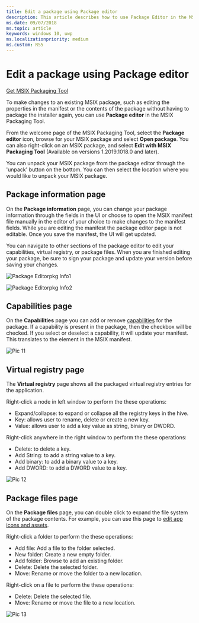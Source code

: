 ```yaml
---
title: Edit a package using Package editor
description: This article describes how to use Package Editor in the MSIX Package Tool to edit package information such as the properties in the manifest.
ms.date: 09/07/2018
ms.topic: article
keywords: windows 10, uwp
ms.localizationpriority: medium
ms.custom: RS5
---
```


# Edit a package using Package editor

<div class="nextstepaction"><p><a class="x-hidden-focus" href="https://www.microsoft.com/en-us/p/msix-packaging-tool/9n5lw3jbcxkf" data-linktype="external">Get MSIX Packaging Tool</a></p></div>

To make changes to an existing MSIX package, such as editing the properties in the manifest or the contents of the package without having to package the installer again, you can use **Package editor** in the MSIX Packaging Tool.

From the welcome page of the MSIX Packaging Tool, select the **Package editor** icon, browse for your MSIX package and select **Open package**. You can also right-click on an MSIX package, and select **Edit with MSIX Packaging Tool** (Available on versions 1.2019.1018.0 and later).

You can unpack your MSIX package from the package editor through the 'unpack' button on the bottom. You can then select the location where you would like to unpack your MSIX package. 

## Package information page

On the **Package information** page, you can change your package information through the fields in the UI or choose to open the MSIX manifest file manually in the editor of your choice to make changes to the manifest fields. While you are editing the manifest the package editor page is not editable. Once you save the manifest, the UI will get updated.

You can navigate to other sections of the package editor to edit your capabilities, virtual registry, or package files. When you are finished editing your package, be sure to sign your package and update your version before saving your changes.

![Package Editorpkg Info1](images/PackageEditorPkgInfo1.png)

![Package Editorpkg Info2](images/PackageEditorPkgInfo2.png)

## Capabilities page

On the **Capabilities** page you can add or remove [capabilities](/uwp/schemas/appxpackage/uapmanifestschema/element-capability) for the package. If a capability is present in the package, then the checkbox will be checked. If you select or deselect a capability, it will update your manifest. This translates to the <capability> element in the MSIX manifest.

![Pic 11](images/pic11.png)

## Virtual registry page

The **Virtual registry** page shows all the packaged virtual registry entries for the application.

Right-click a node in left window to perform the these operations:

- Expand/collapse: to expand or collapse all the registry keys in the hive.
- Key: allows user to rename, delete or create a new key.
- Value: allows user to add a key value as string, binary or DWORD.

Right-click anywhere in the right window to perform the these operations:

- Delete: to delete a key.
- Add String: to add a string value to a key.
- Add binary: to add a binary value to a key.
- Add DWORD: to add a DWORD value to a key.

![Pic 12](images/pic12.png)

## Package files page

On the **Package files** page, you can double click to expand the file system of the package contents. For example, you can use this page to [edit app icons and assets](edit-icons-and-assets.md).

Right-click a folder to perform the these operations:

- Add file: Add a file to the folder selected.
- New folder: Create a new empty folder.
- Add folder: Browse to add an existing folder.
- Delete: Delete the selected folder.
- Move: Rename or move the folder to a new location.

Right-click on a file to perform the these operations:

- Delete: Delete the selected file.
- Move: Rename or move the file to a new location.

![Pic 13](images/pic13.png)
